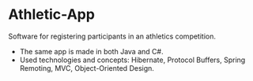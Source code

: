 # Athletic-App
Software for registering participants in an athletics competition.
- The same app is made in both Java and C#.
- Used technologies and concepts: Hibernate, Protocol Buffers, Spring Remoting, MVC, Object-Oriented Design.
